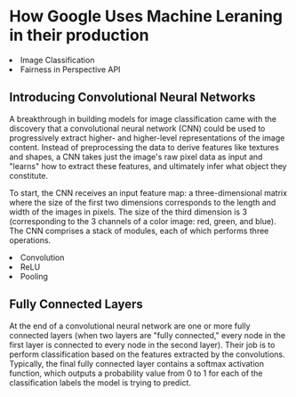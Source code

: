 <h1> How Google Uses Machine Leraning in their production </h1>

<li>Image Classification</li>
<li>Fairness in Perspective API</li>

<h2>Introducing Convolutional Neural Networks</h2>
<p>A breakthrough in building models for image classification came with the discovery that a convolutional neural network (CNN) could be used to progressively extract higher- and higher-level representations of the image content. Instead of preprocessing the data to derive features like textures and shapes, a CNN takes just the image's raw pixel data as input and "learns" how to extract these features, and ultimately infer what object they constitute.

To start, the CNN receives an input feature map: a three-dimensional matrix where the size of the first two dimensions corresponds to the length and width of the images in pixels. The size of the third dimension is 3 (corresponding to the 3 channels of a color image: red, green, and blue). The CNN comprises a stack of modules, each of which performs three operations.</p>
<li>Convolution</li>
<li>ReLU</li>
<li>Pooling</li>

<h2>Fully Connected Layers</h2>
<p>At the end of a convolutional neural network are one or more fully connected layers (when two layers are "fully connected," every node in the first layer is connected to every node in the second layer). Their job is to perform classification based on the features extracted by the convolutions. Typically, the final fully connected layer contains a softmax activation function, which outputs a probability value from 0 to 1 for each of the classification labels the model is trying to predict.</p>
